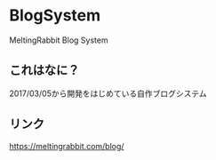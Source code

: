 # BlogSystem
MeltingRabbit Blog System

## これはなに？
2017/03/05から開発をはじめている自作ブログシステム

## リンク
https://meltingrabbit.com/blog/

